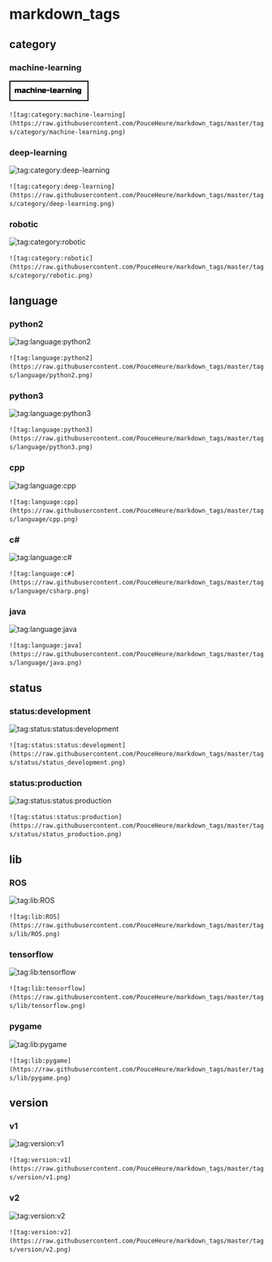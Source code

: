 # markdown_tags
## category
### machine-learning
![tag:category:machine-learning](https://raw.githubusercontent.com/PouceHeure/markdown_tags/master/tags/category/machine-learning.png)

```![tag:category:machine-learning](https://raw.githubusercontent.com/PouceHeure/markdown_tags/master/tags/category/machine-learning.png)```
### deep-learning
![tag:category:deep-learning](https://raw.githubusercontent.com/PouceHeure/markdown_tags/master/tags/category/deep-learning.png)

```![tag:category:deep-learning](https://raw.githubusercontent.com/PouceHeure/markdown_tags/master/tags/category/deep-learning.png)```
### robotic
![tag:category:robotic](https://raw.githubusercontent.com/PouceHeure/markdown_tags/master/tags/category/robotic.png)

```![tag:category:robotic](https://raw.githubusercontent.com/PouceHeure/markdown_tags/master/tags/category/robotic.png)```
## language
### python2
![tag:language:python2](https://raw.githubusercontent.com/PouceHeure/markdown_tags/master/tags/language/python2.png)

```![tag:language:python2](https://raw.githubusercontent.com/PouceHeure/markdown_tags/master/tags/language/python2.png)```
### python3
![tag:language:python3](https://raw.githubusercontent.com/PouceHeure/markdown_tags/master/tags/language/python3.png)

```![tag:language:python3](https://raw.githubusercontent.com/PouceHeure/markdown_tags/master/tags/language/python3.png)```
### cpp
![tag:language:cpp](https://raw.githubusercontent.com/PouceHeure/markdown_tags/master/tags/language/cpp.png)

```![tag:language:cpp](https://raw.githubusercontent.com/PouceHeure/markdown_tags/master/tags/language/cpp.png)```
### c#
![tag:language:c#](https://raw.githubusercontent.com/PouceHeure/markdown_tags/master/tags/language/csharp.png)

```![tag:language:c#](https://raw.githubusercontent.com/PouceHeure/markdown_tags/master/tags/language/csharp.png)```
### java
![tag:language:java](https://raw.githubusercontent.com/PouceHeure/markdown_tags/master/tags/language/java.png)

```![tag:language:java](https://raw.githubusercontent.com/PouceHeure/markdown_tags/master/tags/language/java.png)```
## status
### status:development
![tag:status:status:development](https://raw.githubusercontent.com/PouceHeure/markdown_tags/master/tags/status/status_development.png)

```![tag:status:status:development](https://raw.githubusercontent.com/PouceHeure/markdown_tags/master/tags/status/status_development.png)```
### status:production
![tag:status:status:production](https://raw.githubusercontent.com/PouceHeure/markdown_tags/master/tags/status/status_production.png)

```![tag:status:status:production](https://raw.githubusercontent.com/PouceHeure/markdown_tags/master/tags/status/status_production.png)```
## lib
### ROS
![tag:lib:ROS](https://raw.githubusercontent.com/PouceHeure/markdown_tags/master/tags/lib/ROS.png)

```![tag:lib:ROS](https://raw.githubusercontent.com/PouceHeure/markdown_tags/master/tags/lib/ROS.png)```
### tensorflow
![tag:lib:tensorflow](https://raw.githubusercontent.com/PouceHeure/markdown_tags/master/tags/lib/tensorflow.png)

```![tag:lib:tensorflow](https://raw.githubusercontent.com/PouceHeure/markdown_tags/master/tags/lib/tensorflow.png)```
### pygame
![tag:lib:pygame](https://raw.githubusercontent.com/PouceHeure/markdown_tags/master/tags/lib/pygame.png)

```![tag:lib:pygame](https://raw.githubusercontent.com/PouceHeure/markdown_tags/master/tags/lib/pygame.png)```
## version
### v1
![tag:version:v1](https://raw.githubusercontent.com/PouceHeure/markdown_tags/master/tags/version/v1.png)

```![tag:version:v1](https://raw.githubusercontent.com/PouceHeure/markdown_tags/master/tags/version/v1.png)```
### v2
![tag:version:v2](https://raw.githubusercontent.com/PouceHeure/markdown_tags/master/tags/version/v2.png)

```![tag:version:v2](https://raw.githubusercontent.com/PouceHeure/markdown_tags/master/tags/version/v2.png)```